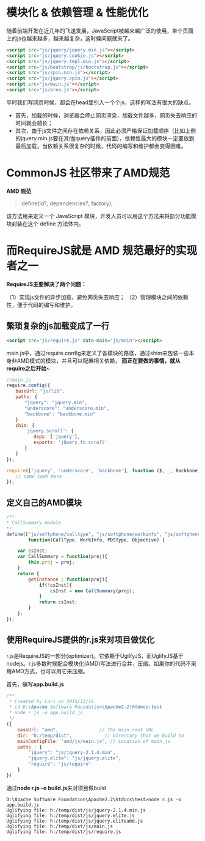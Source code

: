 模块化 & 依赖管理 & 性能优化
===============

随着前端开发在近几年的飞速发展，JavaScript被越来越广泛的使用，单个页面上的js也越来越多，越来越复杂，这时候问题就来了。

```html
<script src="js/jquery/jquery.min.js"></script>
<script src="js/jquery.cookie.js"></script>
<script src="js/jquery.tmpl.min.js"></script>
<script src="js/bootstrap/js/bootstrap.js"></script>
<script src="js/spin.min.js"></script>
<script src="js/jquery.spin.js"></script>
<script src="js/main.js"></script>
<script src="js/area.js"></script>
```

平时我们写网页时候，都会在head里引入一个个js，这样的写法有很大的缺点。

 - 首先，加载的时候，浏览器会停止网页渲染，加载文件越多，网页失去响应的时间就会越长；
 - 其次，由于js文件之间存在依赖关系，因此必须严格保证加载顺序（比如上例的jquery.min.js要在其他jquery插件的前面），依赖性最大的模块一定要放到最后加载，当依赖关系很复杂的时候，代码的编写和维护都会变得困难。




CommonJS 社区带来了AMD规范
==============

**AMD 规范**
> define(id?, dependencies?, factory);

该方法用来定义一个 JavaScript 模块，开发人员可以用这个方法来将部分功能模块封装在这个 define 方法体内。


而RequireJS就是 AMD 规范最好的实现者之一
===========================

**RequireJS主要解决了两个问题：**

（1）实现js文件的异步加载，避免网页失去响应；
（2）管理模块之间的依赖性，便于代码的编写和维护。



繁琐复杂的js加载变成了一行
--------------

```html
<script src="js/require.js" data-main="js/main"></script>
```

main.js中，通过require.config来定义了各模块的路径，通过shim来包装一些本身非AMD模式的模块，并且可以配置相关依赖， **而正在要做的事情，就从require之后开始~**

```js
//main.js
require.config({
　　baseUrl: "js/lib",
　　paths: {
　　　　"jquery": "jquery.min",
　　　　"underscore": "underscore.min",
　　　　"backbone": "backbone.min"
　　}
　　shim: {
　　　　'jquery.scroll': {
　　　　　　deps: ['jquery'],
　　　　　　exports: 'jQuery.fn.scroll'
　　　　}
　　}
});

require(['jquery', 'underscore', 'backbone'], function ($, _, Backbone){
　　// some code here
});
```

定义自己的AMD模块
----------

```js
/**
* CallSummary module 
*/
define(["js/softphone/calltype", "js/softphone/workinfo", "js/softphone/pdstype", "js/objective" + $E.jsv], 
		function(CallType, WorkInfo, PDSType, Objective) {

	var csInst;
	var CallSummary = function(proj){
		this.proj = proj;
	}
	return {
        getInstance : function(proj){
            if(!csInst){
                csInst = new CallSummary(proj);
            }
            return csInst;
        }
    };
});
```

使用RequireJS提供的r.js来对项目做优化
-----------------------
r.js是RequireJS的一部分(optimizer)。它依赖于UglifyJS，而UglifyJS基于nodejs。r.js多数时候配合模块化(AMD)写法进行合并，压缩。如果你的代码不采用AMD方式，也可以用它来压缩。

首先，编写**app.build.js**

```js
/**
 * Created by Lori on 2015/12/16.
 * cd D:\Apache Software Foundation\Apache2.2\htdocs\test
 * node r.js -o app.build.js
 */
({
    baseUrl: "amd",               // The main root URL
    dir: "h:/temp/dist",            // Directory that we build to
    mainConfigFile: "amd/js/main.js", // Location of main.js
    paths : {
        "jquery": "js/jquery-2.1.4.min",
        "jquery.elite": "js/jquery.elite",
        "require": "js/require"
    }
})
```

通过**node r.js -o build.js**来对项目做build

```
D:\Apache Software Foundation\Apache2.2\htdocs\test>node r.js -o app.build.js
Uglifying file: h:/temp/dist/js/jquery-2.1.4.min.js
Uglifying file: h:/temp/dist/js/jquery.elite.js
Uglifying file: h:/temp/dist/js/jquery.eliteamd.js
Uglifying file: h:/temp/dist/js/main.js
Uglifying file: h:/temp/dist/js/require.js
```